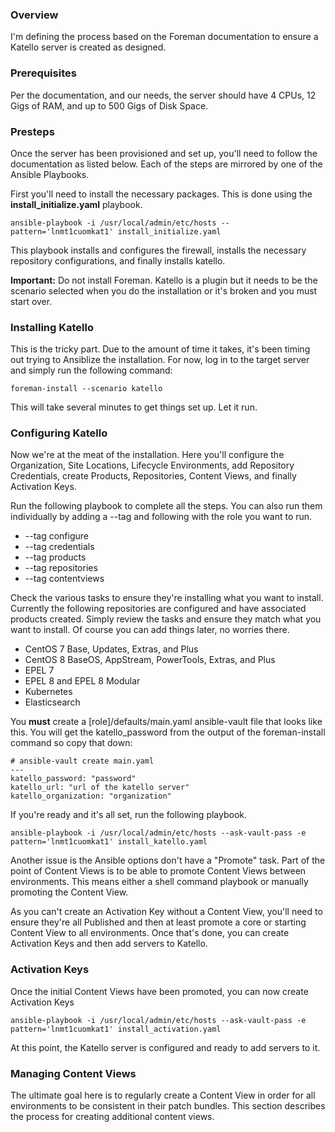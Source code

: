 ### Overview

I'm defining the process based on the Foreman documentation to ensure a Katello server is created as designed.


### Prerequisites

Per the documentation, and our needs, the server should have 4 CPUs, 12 Gigs of RAM, and up to 500 Gigs of Disk Space.

### Presteps

Once the server has been provisioned and set up, you'll need to follow the documentation as listed below. Each of the steps are mirrored by one of the Ansible Playbooks.

First you'll need to install the necessary packages. This is done using the **install_initialize.yaml** playbook.

    ansible-playbook -i /usr/local/admin/etc/hosts --pattern='lnmt1cuomkat1' install_initialize.yaml

This playbook installs and configures the firewall, installs the necessary repository configurations, and finally installs katello.

**Important:** Do not install Foreman. Katello is a plugin but it needs to be the scenario selected when you do the installation or it's broken and you must start over.


### Installing Katello

This is the tricky part. Due to the amount of time it takes, it's been timing out trying to Ansiblize the installation. For now, log in to the target server and simply run the following command:

    foreman-install --scenario katello

This will take several minutes to get things set up. Let it run.


### Configuring Katello

Now we're at the meat of the installation. Here you'll configure the Organization, Site Locations, Lifecycle Environments, add Repository Credentials, create Products, Repositories, Content Views, and finally Activation Keys.

Run the following playbook to complete all the steps. You can also run them individually by adding a --tag and following with the role you want to run.

* --tag configure
* --tag credentials
* --tag products
* --tag repositories
* --tag contentviews

Check the various tasks to ensure they're installing what you want to install. Currently the following repositories are configured and have associated products created. Simply review the tasks and ensure they match what you want to install. Of course you can add things later, no worries there.

* CentOS 7 Base, Updates, Extras, and Plus
* CentOS 8 BaseOS, AppStream, PowerTools, Extras, and Plus
* EPEL 7
* EPEL 8 and EPEL 8 Modular
* Kubernetes
* Elasticsearch

You **must** create a [role]/defaults/main.yaml ansible-vault file that looks like this. You will get the katello_password from the output of the foreman-install command so copy that down:

    # ansible-vault create main.yaml
    ---
    katello_password: "password"
    katello_url: "url of the katello server"
    katello_organization: "organization"

If you're ready and it's all set, run the following playbook.

    ansible-playbook -i /usr/local/admin/etc/hosts --ask-vault-pass -e pattern='lnmt1cuomkat1' install_katello.yaml


Another issue is the Ansible options don't have a "Promote" task. Part of the point of Content Views is to be able to promote Content Views between environments. This means either a shell command playbook or manually promoting the Content View.

As you can't create an Activation Key without a Content View, you'll need to ensure they're all Published and then at least promote a core or starting Content View to all environments. Once that's done, you can create Activation Keys and then add servers to Katello.


### Activation Keys

Once the initial Content Views have been promoted, you can now create Activation Keys

    ansible-playbook -i /usr/local/admin/etc/hosts --ask-vault-pass -e pattern='lnmt1cuomkat1' install_activation.yaml

At this point, the Katello server is configured and ready to add servers to it.


### Managing Content Views

The ultimate goal here is to regularly create a Content View in order for all environments to be consistent in their patch bundles. This section describes the process for creating additional content views.

